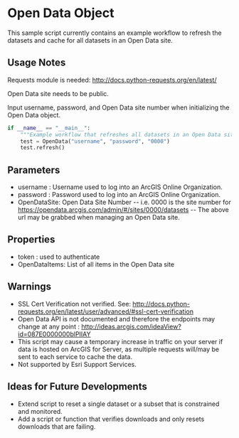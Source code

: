 # Open Data Object
This sample script currently contains an example workflow to refresh the datasets and cache for all datasets in an Open Data site.

## Usage Notes
Requests module is needed: http://docs.python-requests.org/en/latest/

Open Data site needs to be public.

Input username, password, and Open Data site number when initializing the Open Data object.

```python
if __name__ == "__main__":
    """Example workflow that refreshes all datasets in an Open Data site."""
    test = OpenData("username", "password", "0000")
    test.refresh()
```

## Parameters
- username : Username used to log into an ArcGIS Online Organization.
- password : Password used to log into an ArcGIS Online Organization.
- OpenDataSite: Open Data Site Number
-- i.e. 0000 is the site number for https://opendata.arcgis.com/admin/#/sites/0000/datasets
-- The above url may be grabbed when managing an Open Data site.

## Properties
- token : used to authenticate
- OpenDataItems: List of all items in the Open Data site

## Warnings
- SSL Cert Verification not verified. See: http://docs.python-requests.org/en/latest/user/advanced/#ssl-cert-verification
- Open Data API is not documented and therefore the endpoints may change at any point : http://ideas.arcgis.com/ideaView?id=087E0000000blPIIAY
- This script may cause a temporary increase in traffic on your server if data is hosted on ArcGIS for Server, as multiple requests will/may be sent to each service to cache the data.
- Not supported by Esri Support Services.

## Ideas for Future Developments
- Extend script to reset a single dataset or a subset that is constrained and monitored.
- Add a script or function that verifies downloads and only resets downloads that are failing.